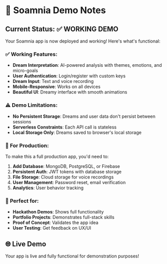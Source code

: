 # 🌟 Soamnia Demo Notes

## Current Status: ✅ **WORKING DEMO**

Your Soamnia app is now deployed and working! Here's what's functional:

### ✅ **Working Features:**
- **Dream Interpretation**: AI-powered analysis with themes, emotions, and micro-goals
- **User Authentication**: Login/register with custom keys
- **Dream Input**: Text and voice recording
- **Mobile-Responsive**: Works on all devices
- **Beautiful UI**: Dreamy interface with smooth animations

### ⚠️ **Demo Limitations:**
- **No Persistent Storage**: Dreams and user data don't persist between sessions
- **Serverless Constraints**: Each API call is stateless
- **Local Storage Only**: Dreams saved to browser's local storage

### 🚀 **For Production:**
To make this a full production app, you'd need to:
1. **Add Database**: MongoDB, PostgreSQL, or Firebase
2. **Persistent Auth**: JWT tokens with database storage
3. **File Storage**: Cloud storage for voice recordings
4. **User Management**: Password reset, email verification
5. **Analytics**: User behavior tracking

### 🎯 **Perfect for:**
- **Hackathon Demos**: Shows full functionality
- **Portfolio Projects**: Demonstrates full-stack skills
- **Proof of Concept**: Validates the app idea
- **User Testing**: Get feedback on UX/UI

## 🌐 **Live Demo**
Your app is live and fully functional for demonstration purposes!